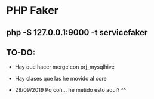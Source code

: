 # PHP Faker

## **php -S 127.0.0.1:9000 -t servicefaker**

## TO-DO:
- Hay que hacer merge con prj_mysqlhive
- Hay clases que las he movido al core

- 28/09/2019 Pq coñ... he metido esto aqui? ^^